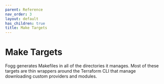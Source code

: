 ```yaml
---
parent: Reference
nav_order: 3
layout: default
has_children: true
title: Make Targets
---
```


# Make Targets

Fogg generates Makefiles in all of the directories it manages. Most of these targets are thin wrappers around the Terraform CLI that manage downloading custom providers and modules. 

